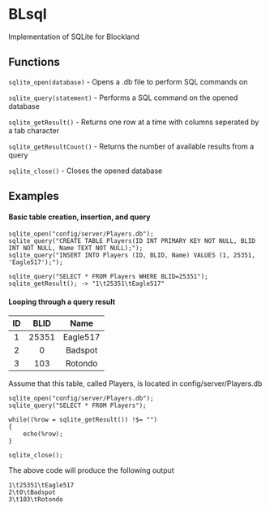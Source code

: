 # BLsql
Implementation of SQLite for Blockland

## Functions
`sqlite_open(database)` - Opens a .db file to perform SQL commands on

`sqlite_query(statement)` - Performs a SQL command on the opened database

`sqlite_getResult()` - Returns one row at a time with columns seperated by a tab character

`sqlite_getResultCount()` - Returns the number of available results from a query

`sqlite_close()` - Closes the opened database

## Examples
#### Basic table creation, insertion, and query
```
sqlite_open("config/server/Players.db");
sqlite_query("CREATE TABLE Players(ID INT PRIMARY KEY NOT NULL, BLID INT NOT NULL, Name TEXT NOT NULL);");
sqlite_query("INSERT INTO Players (ID, BLID, Name) VALUES (1, 25351, 'Eagle517');");

sqlite_query("SELECT * FROM Players WHERE BLID=25351");
sqlite_getResult(); -> "1\t25351\tEagle517"
```

#### Looping through a query result

| ID            | BLID          | Name     |
|:-------------:|:-------------:|:--------:|
| 1             | 25351         | Eagle517 |
| 2             | 0             | Badspot  |
| 3             | 103           | Rotondo  |

Assume that this table, called Players, is located in config/server/Players.db
```
sqlite_open("config/server/Players.db");
sqlite_query("SELECT * FROM Players");

while((%row = sqlite_getResult()) !$= "")
{
    echo(%row);
}

sqlite_close();
```

The above code will produce the following output
```
1\t25351\tEagle517
2\t0\tBadspot
3\t103\tRotondo
```

